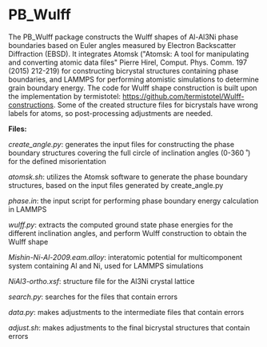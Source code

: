 # PB_Wulff
The PB_Wulff package constructs the Wulff shapes of Al-Al3Ni phase boundaries based on Euler angles measured by Electron Backscatter Diffraction (EBSD). It integrates Atomsk ("Atomsk: A tool for manipulating and converting atomic data files"
Pierre Hirel, Comput. Phys. Comm. 197 (2015) 212-219) for constructing bicrystal structures containing phase boundaries, and LAMMPS for performing atomistic simulations to determine grain boundary energy. The code for Wulff shape construction is built upon the implementation by termistotel: https://github.com/termistotel/Wulff-constructions. Some of the created structure files for bicrystals have wrong labels for atoms, so post-processing adjustments are needed.

**Files:**

*create_angle.py*: generates the input files for constructing the phase boundary structures covering the full circle of inclination angles (0-360 ̊ ) for the defined misorientation

*atomsk.sh*: utilizes the Atomsk software to generate the phase boundary structures, based on the input files generated by create_angle.py

*phase.in*: the input script for performing phase boundary energy calculation in LAMMPS

*wulff.py*: extracts the computed ground state phase energies for the different inclination angles, and perform Wulff construction to obtain the Wulff shape

*Mishin-Ni-Al-2009.eam.alloy*: interatomic potential for multicomponent system containing Al and Ni, used for LAMMPS simulations

*NiAl3-ortho.xsf*: structure file for the Al3Ni crystal lattice

*search.py*: searches for the files that contain errors

*data.py*: makes adjustments to the intermediate files that contain errors

*adjust.sh*: makes adjustments to the final bicrystal structures that contain errors
